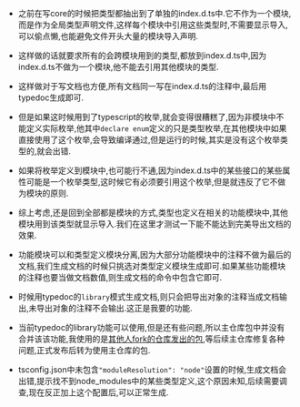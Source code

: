 
+ 之前在写core的时候把类型都抽出到了单独的index.d.ts中.它不作为一个模块,而是作为全局类型声明文件,这样每个模块中引用这些类型时,不需要显示导入,可以偷点懒,也能避免文件开头大量的模块导入声明.

+ 这样做的话就要求所有的会跨模块用到的类型,都放到index.d.ts中,因为index.d.ts不做为一个模块,他不能去引用其他模块的类型.

+ 这样做对于写文档也方便,所有文档同一写在index.d.ts的注释中,最后用typedoc生成即可.

+ 但是如果这时候用到了typescript的枚举,就会变得很糟糕了,因为非模块中不能定义实际枚举,他其中`declare enum`定义的只是类型枚举,在其他模块中如果直接使用了这个枚举,会导致编译通过,但是运行的时候,其实是没有这个枚举类型的,就会出错.

+ 如果将枚举定义到模块中,也可能行不通,因为index.d.ts中的某些接口的某些属性可能是一个枚举类型,这时候它有必须要引用这个枚举,但是就违反了它不做为模块的原则.

+ 综上考虑,还是回到全部都是模块的方式,类型也定义在相关的功能模块中,其他模块用到该类型就显示导入.我们在这里才测试一下能不能达到完美导出文档的效果.

+ 功能模块可以和类型定义模块分离,因为大部分功能模块中的注释不做为最后的文档,我们生成文档的时候只挑选对类型定义模块生成即可.如果某些功能模块的注释也要当做文档数值,则生成文档的命令中包含它即可.

+ 时候用typedoc的`library`模式生成文档,则只会把导出对象的注释当成文档输出,未导出对象的注释不会输出.这正是我要的功能.

+ 当前typedoc的library功能可以使用,但是还有些问题,所以主仓库包中并没有合并该该功能,我使用的是[其他人fork的仓库发出的包](https://www.npmjs.com/package/@paztis/typedoc),等后续主仓库修复各种问题,正式发布后转为使用主仓库的包.

+ tsconfig.json中未包含`"moduleResolution": "node"`设置的时候,生成文档会出错,提示找不到node_modules中的某些类型定义,这个原因未知,后续需要调查,现在反正加上这个配置后,可以正常生成.